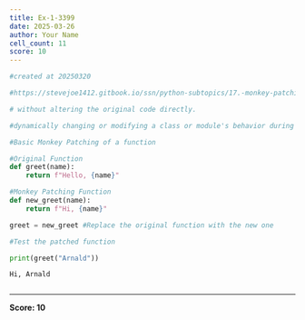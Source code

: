 ```yaml
---
title: Ex-1-3399
date: 2025-03-26
author: Your Name
cell_count: 11
score: 10
---
```


```python
#created at 20250320
```


```python
#https://stevejoe1412.gitbook.io/ssn/python-subtopics/17.-monkey-patching
```


```python
# without altering the original code directly. 
```


```python
#dynamically changing or modifying a class or module's behavior during runtime.
```


```python
#Basic Monkey Patching of a function 
```


```python
#Original Function 
def greet(name):
    return f"Hello, {name}"
```


```python
#Monkey Patching Function
def new_greet(name):
    return f"Hi, {name}"
```


```python
greet = new_greet #Replace the original function with the new one
```


```python
#Test the patched function
```


```python
print(greet("Arnald"))
```

    Hi, Arnald



```python

```


---
**Score: 10**